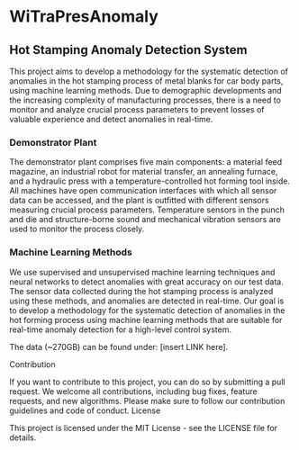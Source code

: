 # WiTraPresAnomaly

## Hot Stamping Anomaly Detection System

This project aims to develop a methodology for the systematic detection of anomalies in the hot stamping process of metal blanks for car body parts, using machine learning methods. Due to demographic developments and the increasing complexity of manufacturing processes, there is a need to monitor and analyze crucial process parameters to prevent losses of valuable experience and detect anomalies in real-time.

### Demonstrator Plant

The demonstrator plant comprises five main components: a material feed magazine, an industrial robot for material transfer, an annealing furnace, and a hydraulic press with a temperature-controlled hot forming tool inside. All machines have open communication interfaces with which all sensor data can be accessed, and the plant is outfitted with different sensors measuring crucial process parameters. Temperature sensors in the punch and die and structure-borne sound and mechanical vibration sensors are used to monitor the process closely.

### Machine Learning Methods
We use supervised and unsupervised machine learning techniques and neural networks to detect anomalies with great accuracy on our test data. The sensor data collected during the hot stamping process is analyzed using these methods, and anomalies are detected in real-time. Our goal is to develop a methodology for the systematic detection of anomalies in the hot forming process using machine learning methods that are suitable for real-time anomaly detection for a high-level control system.

The data (~270GB) can be found under: [insert LINK here].

Contribution

If you want to contribute to this project, you can do so by submitting a pull request. We welcome all contributions, including bug fixes, feature requests, and new algorithms. Please make sure to follow our contribution guidelines and code of conduct.
License

This project is licensed under the MIT License - see the LICENSE file for details.
